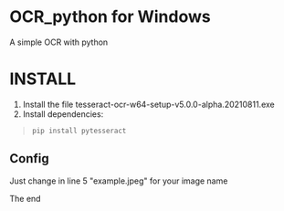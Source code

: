 # OCR_python for Windows
A simple OCR with python

# INSTALL
1. Install the file tesseract-ocr-w64-setup-v5.0.0-alpha.20210811.exe
2. Install dependencies:
>`pip install pytesseract`

## Config
Just change in line 5 "example.jpeg" for your image name

The end
